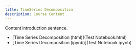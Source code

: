 ```yaml
---
title: TimeSeries Decomposition
description: Course Content
---
```


Content introduction sentence. 
- [Time Series Decomposition (html)](Test Notebook.html)
- [Time Series Decomposition (ipynb)](Test Notebook.ipynb)

